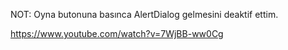 NOT: Oyna butonuna basınca AlertDialog gelmesini deaktif ettim.

https://www.youtube.com/watch?v=7WjBB-ww0Cg
